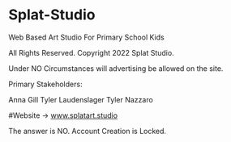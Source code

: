 # Splat-Studio
Web Based Art Studio For Primary School Kids

All Rights Reserved. Copyright 2022 Splat Studio.

Under NO Circumstances will advertising be allowed
on the site.

Primary Stakeholders:

Anna Gill
Tyler Laudenslager
Tyler Nazzaro

#Website -> www.splatart.studio

The answer is NO. Account Creation is Locked.

